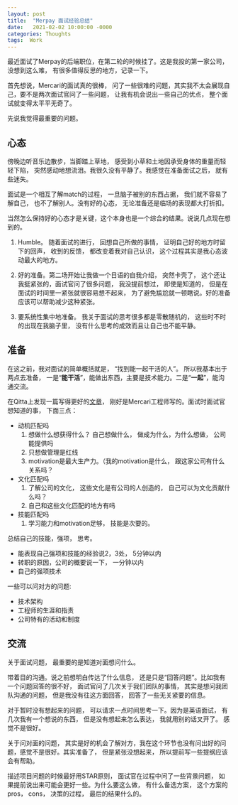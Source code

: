 ```yaml
---
layout: post
title:  "Merpay 面试经验总结"
date:   2021-02-02 10:00:00 -0000
categories: Thoughts
tags:  Work
---
```



最近面试了Merpay的后端职位，在第二轮的时候挂了。这是我投的第一家公司， 没想到这么难， 有很多值得反思的地方，记录一下。

首先想说，Mercari的面试真的很棒， 问了一些很难的问题，其实我不太会展现自己，要不是两次面试官问了一些问题， 让我有机会说出一些自己的优点， 整个面试就变得太平平无奇了。

先说我觉得最重要的问题。
## 心态
傍晚边听音乐边散步，当脚踏上草地， 感受到小草和土地因承受身体的重量而轻轻下陷， 突然感动地想流泪。我很久没有平静了。我感觉在准备面试之后， 就有些迷失。

面试是一个相互了解match的过程， 一旦脑子被别的东西占据， 我们就不容易了解自己， 也不了解别人。没有好的心态， 无论准备还是临场的表现都大打折扣。

当然怎么保持好的心态才是关键，这个本身也是一个综合的结果。说说几点现在想到的。
    
 1. Humble。 随着面试的进行， 回想自己所做的事情， 证明自己好的地方时留下的回声， 收到的反馈， 都改变着我对自己认识， 这个过程其实是我心态波动最大的地方。
 
2. 好的准备。第二场开始让我做一个日语的自我介绍， 突然卡壳了， 这个还让我挺紧张的，面试官问了很多问题， 我没提前想过， 即使是知道的， 但是在面试的时间里一紧张就很容易想不起来， 为了避免尴尬就一顿瞎说。好的准备应该可以帮助减少这种紧张。

3.  要系统性集中地准备。 我关于面试的思考很多都是零散随机的， 这些时不时的出现在我脑子里， 没有什么思考的成效而且让自己也不能平静。

## 准备

在这之前，我对面试的简单概括就是， “找到能一起干活的人”。
所以我基本出于两点去准备， 一是“**能干活**”，能做出东西，主要是技术能力。二是“**一起**”，能沟通交流。

在Qitta上发现一篇写得更好的[文章](https://qiita.com/newta/items/63a06516521998ddd9f0#comments)， 刚好是Mercari工程师写的。面试时面试官想知道的事， 下面三点：  

- 动机匹配吗
	1. 想做什么想获得什么？ 自己想做什么， 做成为什么，为什么想做， 公司能提供吗
	2. 只想做管理是红线
	3. motivation是最大生产力。（我的motivation是什么， 跟这家公司有什么关系吗？
- 文化匹配吗
	1. 了解公司的文化， 这些文化是有公司的人创造的， 自己可以为文化贡献什么吗？
	2. 自己和这些文化匹配的地方有吗
- 技能匹配吗
	1. 学习能力和motivation足够， 技能是次要的。

总结自己的技能，强项， 思考。

- 能表现自己强项和技能的经验说2，3处， 5分钟以内
- 转职的原因，公司的概要说一下， 一分钟以内
- 自己的强项技术

一些可以问对方的问题:

- 技术架构
- 工程师的生涯和指责
- 公司特有的活动和制度

## 交流

关于面试问题， 最重要的是知道对面想问什么。

带着目的沟通。说之前想明白传达了什么信息， 还是只是“回答问题”。比如我有一个问题回答的很不好， 面试官问了几次关于我们团队的事情， 其实是想问我团队沟通的问题， 但是我没有往这方面回答， 回答了一些无关紧要的信息。

对于暂时没有想起来的问题， 可以请求一点时间思考一下。因为是英语面试， 有几次我有一个想说的东西， 但是没有想起来怎么表达， 我就用别的话叉开了。 感觉不是很好。

关于问对面的问题， 其实是好的机会了解对方，我在这个环节也没有问出好的问题，感觉不是很好。其实准备了， 但是紧张没想起来， 所以提前写一些提纲应该会有帮助。

描述项目问题的时候最好用STAR原则， 面试官在过程中问了一些背景问题， 如果提前说出来可能会更好一些。为什么要这么做， 有什么备选方案， 这个方案的pros， cons， 决策的过程， 最后的结果什么的。






